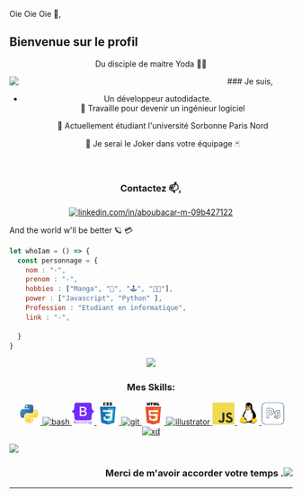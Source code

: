 Oie Oie Oie 👋, 
##  Bienvenue sur le profil
<p align="center">Du disciple de maitre Yoda 🧙‍♂️ </p>

<p>
  
  <img align="left" width="70%" src="https://media.giphy.com/media/g0OT8JBFRc8SY/giphy.gif" />
  
  </p> 
  
<div align="center" >
     ###  Je suis, 
 
 *  Un développeur autodidacte. <br>
    &ensp;&ensp;   🔭 Travaille pour devenir un ingénieur logiciel
  
    &ensp;&ensp;  🌱 Actuellement étudiant l'université Sorbonne Paris Nord 
  
    &ensp;&ensp;  👯 Je serai le Joker dans votre équipage 🃏
       
     <br>
</div>

        
          
 <h3 align="center"> Contactez 📫,</h3>
   
 <div align="center">
<a href="https://www.linkedin.com/in/aboubacar-m-09b427122/" target="blank"><img align="center" src="https://raw.githubusercontent.com/rahuldkjain/github-profile-readme-generator/master/src/images/icons/Social/linked-in-alt.svg" alt="linkedin.com/in/aboubacar-m-09b427122" height="30px"  width="70%" /></a>
</div>

   And the world w'll be better 🪐 💳


``` Javascript
let whoIam = () => {
  const personnage = {
    nom : "-",
    prenom : "-",
    hobbies : ["Manga", "🏀", "🕹️", "👩‍💻"],
    power : ["Javascript", "Python" ],
    Profession : "Etudiant en informatique",
    link : "-",
 
  }
}


```

<div align="center" width="50%">
  <img src="https://media.giphy.com/media/HcmeBxVSg8YGA/giphy.gif" />
</div>



<h3 align="center">Mes Skills:</h3>
<p align="center"> <a href="https://www.python.org" target="_blank" rel="noreferrer"> <img src="https://raw.githubusercontent.com/devicons/devicon/master/icons/python/python-original.svg" alt="python" width="40" height="40"/> </a> <a href="https://www.gnu.org/software/bash/" target="_blank" rel="noreferrer"> <img src="https://www.vectorlogo.zone/logos/gnu_bash/gnu_bash-icon.svg" alt="bash" width="40" height="40"/> </a> <a href="https://getbootstrap.com" target="_blank" rel="noreferrer"> <img src="https://raw.githubusercontent.com/devicons/devicon/master/icons/bootstrap/bootstrap-plain-wordmark.svg" alt="bootstrap" width="40" height="40"/> </a> <a href="https://www.w3schools.com/css/" target="_blank" rel="noreferrer"> <img src="https://raw.githubusercontent.com/devicons/devicon/master/icons/css3/css3-original-wordmark.svg" alt="css3" width="40" height="40"/> </a> <a href="https://git-scm.com/" target="_blank" rel="noreferrer"> <img src="https://www.vectorlogo.zone/logos/git-scm/git-scm-icon.svg" alt="git" width="40" height="40"/> </a> <a href="https://www.w3.org/html/" target="_blank" rel="noreferrer"> <img src="https://raw.githubusercontent.com/devicons/devicon/master/icons/html5/html5-original-wordmark.svg" alt="html5" width="40" height="40"/> </a> <a href="https://www.adobe.com/in/products/illustrator.html" target="_blank" rel="noreferrer"> <img src="https://www.vectorlogo.zone/logos/adobe_illustrator/adobe_illustrator-icon.svg" alt="illustrator" width="40" height="40"/> </a> <a href="https://developer.mozilla.org/en-US/docs/Web/JavaScript" target="_blank" rel="noreferrer"> <img src="https://raw.githubusercontent.com/devicons/devicon/master/icons/javascript/javascript-original.svg" alt="javascript" width="40" height="40"/> </a> <a href="https://www.linux.org/" target="_blank" rel="noreferrer"> <img src="https://raw.githubusercontent.com/devicons/devicon/master/icons/linux/linux-original.svg" alt="linux" width="40" height="40"/> </a> <a href="https://www.photoshop.com/en" target="_blank" rel="noreferrer"> <img src="https://raw.githubusercontent.com/devicons/devicon/master/icons/photoshop/photoshop-line.svg" alt="photoshop" width="40" height="40"/> </a> <a href="https://www.adobe.com/products/xd.html" target="_blank" rel="noreferrer"> <img src="https://cdn.worldvectorlogo.com/logos/adobe-xd.svg" alt="xd" width="40" height="40"/> </a>  </p>

 <a href="https://visitcount.itsvg.in">
  <img src="https://visitcount.itsvg.in/api?id=nouha404&label=SenseiViews%20&color=12&icon=2&pretty=true" />
</a>

<div>
  <img  align="right"  src="https://media.giphy.com/media/1W40UWS9peSru/giphy.gif"/>
  <h3 align="right"> Merci de m'avoir accorder votre temps .</h>
 </div>
   
   
   ---------------------------

 
